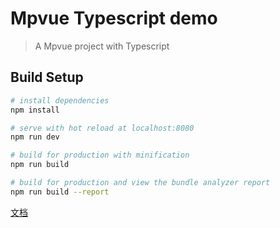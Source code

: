 # Mpvue Typescript demo

> A Mpvue project with Typescript

## Build Setup

``` bash
# install dependencies
npm install

# serve with hot reload at localhost:8080
npm run dev

# build for production with minification
npm run build

# build for production and view the bundle analyzer report
npm run build --report
```


[文档](https://github.com/WingGao/mpvue-docs/blob/develop/docs/build/mpvue-loader.md#typescript%E6%94%AF%E6%8C%81)
